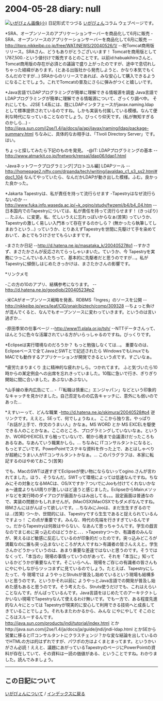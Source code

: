 2004-05-28 diary: null
=====================================================================================================
[![いがぴょん画像(小)](https://igapyon.github.io/diary/images/iga200306s.jpg "いがぴょん")](https://igapyon.github.io/diary/memo/memoigapyon.html) 日記形式でつづる [いがぴょん](https://igapyon.github.io/diary/memo/memoigapyon.html)コラム ウェブページです。

*SRA、オープンソースのアプリケーションサーバーを商品化して6月に販売
-SRA、オープンソースのアプリケーションサーバーを商品化して6月に販売
--http://itpro.nikkeibp.co.jp/free/WAT/NEWS/20040526/1/
--祝Tomcat商用版リリース。SRAさん、どうもありがとうございいます！ Tomcatを商用版として\787,500.-という値付けで販売するとのことです。以前id:habuakihiroさんと、Tomcat商用版の存在が必須との議論で盛り上がったのですが、途中で息切れしちゃった経緯があります。(とある出版社から発売しようと、かなり本気でもくろんだのですが…) SRAからのリリースであれば、みな安心して購入できるようになることでしょう。これでTomcatの普及にさらに弾みがつくと嬉しいです。

*Java言語でLDAPプログラミングが簡単に理解できる情報源を調査
Java言語でLDAPプログラミングが簡単に理解できる情報源について、ざっくり調べ中。
それにしても、J2SE 1.4系には、既にLDAPインタフェースがjavax.naming.ldap として標準提供されているのですね。しかも実装も付属している模様。なんて便利な時代になっていることなのでしょう。びっくり仰天です。(私が無知すぎるのかしら…)
-http://java.sun.com/j2se/1.4/ja/docs/ja/api/javax/naming/ldap/package-summary.html
ちなみに、具体的なお相手は、「Tivoli Directory Server」です。はい。

ちょっと探してみたら下記のものを発見。
-@IT: LDAPプログラミングの基本
--http://www.atmarkit.co.jp/fnetwork/rensai/ldap06/ldap1.html

-Javaネットワークプログラミング[プロトコル編] LDAPツール
--http://homepage2.nifty.com/drpanda/tech/writing/javaldap_c1_s3_ss2.html#doc1_104
なんてやっていたら、なんだかLDAPが動き出した模様。ふむ。良かった良かった。

*Jakarta Tapestryは、私が責任を持って流行らせます
-Tapestryはなぜ流行らないのか 
--http://www.fuka.info.waseda.ac.jp/~k_ogino/study/fwzemi/b4/b4_04.htm
--日本国内でのTapestryについては、私が責任を持って流行らせます！ (きっぱり) … たぶん、に変更。私、忙しいうえに忘れっぽいからなぁ(苦笑) っていうか、Tapestryの激しく易しい入門本って存在するのかしら？ (無かったら執筆してしまおうという…)
っていうか、とりあえずTapestryを世間に先駆けて手を染めておいて、あとでもうけさせてもらいますです。

-まさたか日記
--http://d.hatena.ne.jp/masataka_k/20040527#p1
--すかさず、まさたかさんが反応されてらっしゃいまいた。ていうか、今 Tapestryを実務につっこんでいる人たちって、基本的に先駆者だと思うのですが…。私がTapestryに傾倒しはじめたきっかけは、まさたかさんの影響です。

*リンクメモ

-この方の10のアプリ、結構参考になります。
--http://d.hatena.ne.jp/goodjob/20040523#p2

-米CAがオープンソース戦略を発表、RDBMS「Ingres」のソースを公開
--http://nikkeibp.jp/wcs/leaf/CID/onair/biztech/comp/309328
--ちょっと負けが混んでくると、なんでもオープンソースに変わっていきます。というのは言い過ぎか…

-原田季栄の仕事ページ
--http://www11.plala.or.jp/tsh/
--NTTデータさんって、ほんとうに色々な活躍されている方がいらっしゃるのですね。びっくりです。


*Eclipseは実行環境なのだろうか？
もっと勉強しなくては…。
重要なのは、Eclipseベースで全てJavaとSWTとで記述されたら WindowsでもLinuxでもMACでも動作するアプリケーションが開発できるという点です。すごいなぁ。

*疲労たまりまくり
主に精神的な疲れかしら。つかれてます。
ふと気づいたら10時からの某定例会への出席を忘れきっていました。10階に急いで行き、ぎりぎり開始に間に合いました。あぶないあぶない。

*山手線の車内広告にて…
-「『転職は慎重に』エンジャパン」などという印象的なキャッチを見かけました。自己否定ものの広告キャッチに、意外にも弱いのであった…

*えすいーって、どんな職業
-http://d.hatena.ne.jp/skimura/20040528#p4
逆リンクです。ええと。SEって、何でしょうねぇ。
ここから独り言。やっぱり「お話が上手で、作文のうまい人」かなぁ。MS WORD とか MS EXCELを駆使できる人のことかなぁ。ここのところ、プログラミングしていないなぁ。というか、WORDやEXCELすら触っていないで、朝から晩まで会議漬けだったころもあるなあ。なあんていう職業かしら。… ちなみに ITコンサルタントになると、もっとすごいです。PowerPointでステキな資料を作った上で、あとはしゃべりが超絶にうまい人がITコンサルタントかなぁ。… このパラグラフは、本家に転記するのはやめておこう(苦笑)


でも、MacのSWTは遅すぎてEclipseが使い物にならないってogino.さんが言われてました。ほう、そうなんだ。SWTって環境によっては低速なんですね。ちなみにその対象となるMACは、OS/Xですか？ついでにJooも付けてくれないかなぁ～速度よりもUI周りが激しいほど違うと感じました。EclipseからMainメソッドなどを実行時のダイアログが画面からはみ出してる。。。設定画面は普通なので、実装の問題かもしれませんが。(MacOSX)MacOSXでもダメポなんですね。IBMさんにはがんばって欲しいです。…ちなみにJooは、まだ生生すぎるのでは…(苦笑) つ～か、世間的には、Tapestryですら生生であると捉えられているんですよっ！ この点が重要です。みんな、時代の先端を行きすぎているんですっ。だからTapestryは何故はやらない、なあんて思っちゃうんです。学生の戯言なのでまじめに突っ込むのはどうかと．．．>Tapestryつ～か、有識者のみんなが、笑えるほど敏感に反応しているのが印象的だったのです。突っ込みどころが満載なのに誰も突っ込まないところが大人ですね＞有識者の皆さんええと。学生さんかどうかっていうのは、あまり重要な差違ではないと思うのです。そうではなくって、「本当の」現場の事情っていうのがあって、それを「本当に」知っているかどうかが重要なんです。そこいらへん、現場をご存じの有識者の皆さんも にやにやしながらツッコまずに見ているのでしょう。たとえば、Tapestryにしたって、今 現場では ようやっとStrutsが普及し始めているという現場も結構多いと思うのです。というかそれ以前に ようやっとJava言語での開発が普及し始めた感もあると思うのです。そう考えたら、Struts使うだけでも、これはえらいことなんです。がんばっているんです。Java言語をはじめたてのアーキテクトしかいない現場でTapestryなんて使えるわけ無いです。でも一方で、ある程度先進的な人々にとっては Tapestryが現実的に安心して利用できる技術へと成長してきていることでしょう。それもまたわかるから、みんな にやにやして そこのところはスルーするんです。http://java.sun.com/products/jndi/tutorial/index.html とかhttp://java.sun.com/j2se/1.4/ja/docs/ja/guide/jndi/jndi-ldap.html とかSEから営業に移るとITコンサルタントにクラスチェンジ？かな変な結論を出しているのでHTMLの方は的はずれですが、パワポの方はよくまとまってます。というかいがさん必読！ええと、議題にあがっているTapestryのページにPowerPointの資料が存在していて、その資料は一読の価値がある、ということですね。わかりました。読んでみましょう。

----------------------------------------------------------------------------------------------------

## この日記について
[いがぴょんについて](http://www.igapyon.jp/igapyon/diary/memo/memoigapyon.html) / [インデックスに戻る](https://igapyon.github.io/diary/idxall.html)
